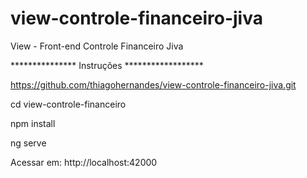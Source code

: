 # view-controle-financeiro-jiva
View - Front-end Controle Financeiro Jiva

*************** Instruções ******************

https://github.com/thiagohernandes/view-controle-financeiro-jiva.git

cd view-controle-financeiro

npm install

ng serve

Acessar em: http://localhost:42000

